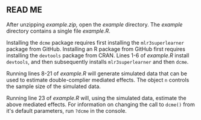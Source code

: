 ## READ ME

After unzipping *example.zip,* open the *example* directory. The *example* directory contains a single file *example.R*.

Installing the `dcme` package requires first installing the `mlr3superlearner` package from GitHub. Installing an R package from GitHub first requires installing the `devtools` package from CRAN. Lines 1-6 of *example.R* install `devtools`, and then subsequently installs `mlr3superlearner` and then `dcme`.

Running lines 8-21 of *example.R* will generate simulated data that can be used to estimate double-complier mediated effects. The object `n` controls the sample size of the simulated data.

Running line 23 of *example.R* will, using the simulated data, estimate the above mediated effects. For information on changing the call to `dcme()` from it's default parameters, run `?dcme` in the console.
